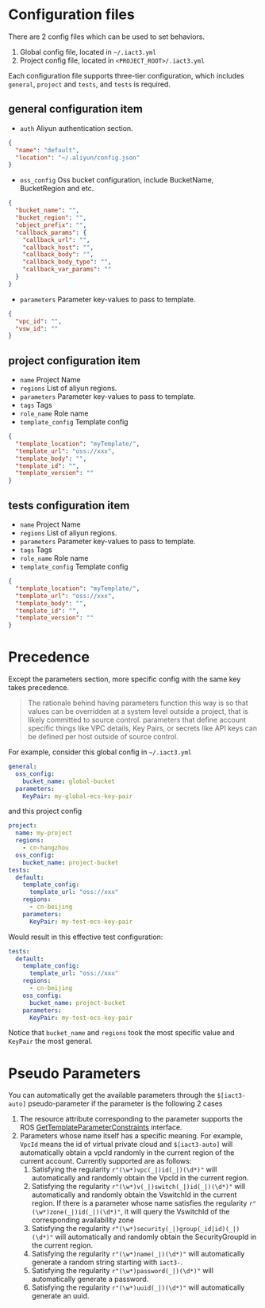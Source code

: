 
# Configuration files
There are 2 config files which can be used to set behaviors.

1. Global config file, located in `~/.iact3.yml`
2. Project config file, located in `<PROJECT_ROOT>/.iact3.yml`

Each configuration file supports three-tier configuration, which includes `general`, `project` and `tests`, and `tests` is required.

## general configuration item

- `auth` Aliyun authentication section.
```json
{
  "name": "default", 
  "location": "~/.aliyun/config.json"
}
```

- `oss_config` Oss bucket configuration, include BucketName, BucketRegion and etc.
```json
{
  "bucket_name": "",
  "bucket_region": "",
  "object_prefix": "",
  "callback_params": {
    "callback_url": "",
    "callback_host": "",
    "callback_body": "",
    "callback_body_type": "",
    "callback_var_params": ""
  }
}
```

- `parameters` Parameter key-values to pass to template.
```json
{
  "vpc_id": "",
  "vsw_id": ""
}
```

## project configuration item

- `name` Project Name
- `regions` List of aliyun regions.
- `parameters` Parameter key-values to pass to template.
- `tags` Tags
- `role_name` Role name
- `template_config` Template config
```json
{
  "template_location": "myTemplate/",
  "template_url": "oss://xxx",
  "template_body": "",
  "template_id": "",
  "template_version": ""
}
```

## tests configuration item

- `name` Project Name
- `regions` List of aliyun regions.
- `parameters` Parameter key-values to pass to template.
- `tags` Tags
- `role_name` Role name
- `template_config` Template config
```json
{
  "template_location": "myTemplate/",
  "template_url": "oss://xxx",
  "template_body": "",
  "template_id": "",
  "template_version": ""
}
```

# Precedence

Except the parameters section, more specific config with the same key takes precedence.

> The rationale behind having parameters function this way is so that values can be overridden at a system level outside a project, that is likely committed to source control. parameters that define account specific things like VPC details, Key Pairs, or secrets like API keys can be defined per host outside of source control. 

For example, consider this global config in `~/.iact3.yml`

```yaml
general:
  oss_config: 
    bucket_name: global-bucket
  parameters:
    KeyPair: my-global-ecs-key-pair
```

and this project config
```yaml
project:
  name: my-project
  regions:
    - cn-hangzhou
  oss_config:
    bucket_name: project-bucket
tests:
  default:
    template_config:
      template_url: "oss://xxx"
    regions:
      - cn-beijing
    parameters:
      KeyPair: my-test-ecs-key-pair
```
Would result in this effective test configuration:

```yaml
tests:
  default:
    template_config:
      template_url: "oss://xxx"
    regions:
      - cn-beijing
    oss_config:
      bucket_name: project-bucket
    parameters:
      KeyPair: my-test-ecs-key-pair
```

Notice that `bucket_name` and `regions` took the most specific value and `KeyPair` the most general.

# Pseudo Parameters

You can automatically get the available parameters through the `$[iact3-auto]` pseudo-parameter if the parameter is the following 2 cases
1. The resource attribute corresponding to the parameter supports the ROS [GetTemplateParameterConstraints](https://www.alibabacloud.com/help/en/resource-orchestration-service/latest/gettemplateparameterconstraints) interface.
2. Parameters whose name itself has a specific meaning. For example, `VpcId` means the id of virtual private cloud and `$[iact3-auto]` will automatically obtain a vpcId randomly in the current region of the current account. Currently supported are as follows:
   1. Satisfying the regularity `r"(\w*)vpc(_|)id(_|)(\d*)"` will automatically and randomly obtain the VpcId in the current region.
   2. Satisfying the regularity `r"(\w*)v(_|)switch(_|)id(_|)(\d*)"` will automatically and randomly obtain the VswitchId in the current region. If there is a parameter whose name satisfies the regularity `r"(\w*)zone(_|)id(_|)(\d*)"`, it will query the VswitchId of the corresponding availability zone
   3. Satisfying the regularity `r"(\w*)security(_|)group(_id|id)(_|)(\d*)"` will automatically and randomly obtain the SecurityGroupId in the current region.
   4. Satisfying the regularity `r"(\w*)name(_|)(\d*)"` will automatically generate a random string starting with `iact3-`.
   5. Satisfying the regularity `r"(\w*)password(_|)(\d*)"` will automatically generate a password.
   6. Satisfying the regularity `r"(\w*)uuid(_|)(\d*)"` will automatically generate an uuid.



















